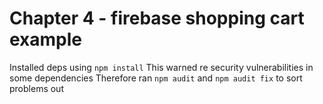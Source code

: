 # Chapter 4 - firebase shopping cart example

Installed deps using `npm install`
This warned re security vulnerabilities in some dependencies
Therefore ran `npm audit` and `npm audit fix` to sort problems out

